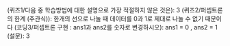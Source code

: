 
(퀴즈1/다음 중 학습방법에 대한 설명으로 가장 적절하지 않은 것은): 3
(퀴즈2/퍼셉트론의 한계 (주관식)): 한개의 선으로 나눌 때 데이터를 0과 1로 제대로 나눌 수 없기 때문이다
(코딩3/퍼셉트론 구현 : ans1과 ans2를 숫자로 변경하시오): ans1 = 0 , ans2 = 1
(설문): 3
